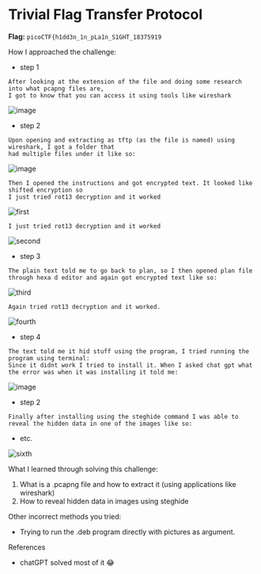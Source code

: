 # Trivial Flag Transfer Protocol

**Flag:** `picoCTF{h1dd3n_1n_pLa1n_S1GHT_18375919`

How I approached the challenge:

- step 1

```
After looking at the extension of the file and doing some research into what pcapng files are, 
I got to know that you can access it using tools like wireshark
```
![image](https://github.com/user-attachments/assets/dbeb521e-11fa-426d-bcc6-e18a6547dd28)

- step 2

```
Upon opening and extracting as tftp (as the file is named) using wireshark, I got a folder that
had multiple files under it like so:
```
![image](https://github.com/user-attachments/assets/6913f554-de88-48b1-8935-b3fa7a76f6bd)
```
Then I opened the instructions and got encrypted text. It looked like shifted encryption so
I just tried rot13 decryption and it worked
```
![first](https://github.com/user-attachments/assets/837e8e89-8838-4584-b691-b3cfa3be4098)
```
I just tried rot13 decryption and it worked
```
![second](https://github.com/user-attachments/assets/02f72261-21a7-4ebc-99fb-3eba225d368b)

- step 3

```
The plain text told me to go back to plan, so I then opened plan file through hexa d editor and again got encrypted text like so:
```
![third](https://github.com/user-attachments/assets/62cf3b31-86e8-4406-9b08-d1dcb8d87f1b)
```
Again tried rot13 decryption and it worked.
```
![fourth](https://github.com/user-attachments/assets/f527bfa4-3701-4503-9146-db8673b444aa)

- step 4

```
The text told me it hid stuff using the program, I tried running the program using terminal:
Since it didnt work I tried to install it. When I asked chat gpt what the error was when it was installing it told me:
```
![image](https://github.com/user-attachments/assets/78f2a426-0b05-4fb7-8727-675ef2e815e5)

- step 2

```
Finally after installing using the steghide command I was able to reveal the hidden data in one of the images like so:
```

- etc.

![sixth](https://github.com/user-attachments/assets/f851ad05-2000-4215-bc4a-6c404e9d8bcf)

What I learned through solving this challenge:

1. What is a .pcapng file and how to extract it (using applications like wireshark)
2. How to reveal hidden data in images using steghide

Other incorrect methods you tried:

- Trying to run the .deb program directly with pictures as argument.

References

- chatGPT solved most of it 😂
